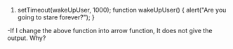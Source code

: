 1.  setTimeout(wakeUpUser, 1000);
      function wakeUpUser() {
        alert("Are you going to stare forever?");
      }

  -If I change the above function into arrow function, It does not give the output. Why?